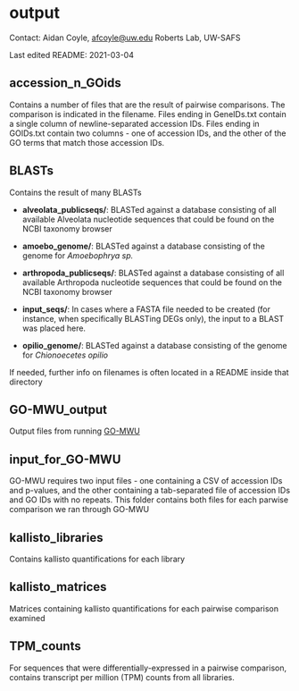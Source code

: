 # output

Contact: Aidan Coyle, afcoyle@uw.edu
Roberts Lab, UW-SAFS

Last edited README: 2021-03-04

## accession_n_GOids

Contains a number of files that are the result of pairwise comparisons. The comparison is indicated in the filename. Files ending in GeneIDs.txt contain a single column of newline-separated accession IDs. Files ending in GOIDs.txt contain two columns - one of accession IDs, and the other of the GO terms that match those accession IDs.

## BLASTs

Contains the result of many BLASTs

- **alveolata_publicseqs/**: BLASTed against a database consisting of all available Alveolata nucleotide sequences that could be found on the NCBI taxonomy browser

- **amoebo_genome/**: BLASTed against a database consisting of the genome for _Amoebophrya sp._

- **arthropoda_publicseqs/**: BLASTed against a database consisting of all available Arthropoda nucleotide sequences that could be found on the NCBI taxonomy browser

- **input_seqs/**: In cases where a FASTA file needed to be created (for instance, when specifically BLASTing DEGs only), the input to a BLAST was placed here. 

- **opilio_genome/**: BLASTed against a database consisting of the genome for _Chionoecetes opilio_

If needed, further info on filenames is often located in a README inside that directory

## GO-MWU_output

Output files from running [GO-MWU](https://github.com/z0on/GO_MWU)

## input_for_GO-MWU

GO-MWU requires two input files - one containing a CSV of accession IDs and p-values, and the other containing a tab-separated file of accession IDs and GO IDs with no repeats. This folder contains both files for each parwise comparison we ran through GO-MWU

## kallisto_libraries

Contains kallisto quantifications for each library 

## kallisto_matrices

Matrices containing kallisto quantifications for each pairwise comparison examined

## TPM_counts

For sequences that were differentially-expressed in a pairwise comparison, contains transcript per million (TPM) counts from all libraries.